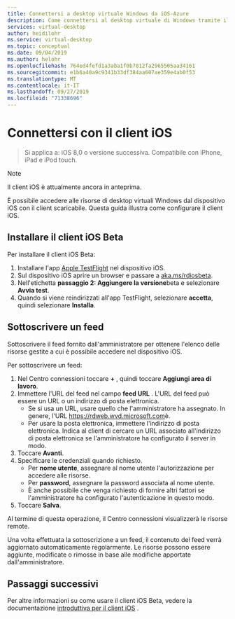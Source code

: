 ```yaml
---
title: Connettersi a desktop virtuale Windows da iOS-Azure
description: Come connettersi al desktop virtuale di Windows tramite il client iOS.
services: virtual-desktop
author: heidilohr
ms.service: virtual-desktop
ms.topic: conceptual
ms.date: 09/04/2019
ms.author: helohr
ms.openlocfilehash: 764ed4fefd1a3aba1f0b7812fa2965505aa34161
ms.sourcegitcommit: e1b6a40a9c9341b33df384aa607ae359e4ab0f53
ms.translationtype: MT
ms.contentlocale: it-IT
ms.lasthandoff: 09/27/2019
ms.locfileid: "71338696"
---
```

# <a name="connect-with-the-ios-client"></a>Connettersi con il client iOS

> Si applica a: iOS 8,0 o versione successiva. Compatibile con iPhone, iPad e iPod touch.

>[!NOTE]
> Il client iOS è attualmente ancora in anteprima.

È possibile accedere alle risorse di desktop virtuali Windows dal dispositivo iOS con il client scaricabile. Questa guida illustra come configurare il client iOS.

## <a name="install-the-ios-beta-client"></a>Installare il client iOS Beta
Per installare il client iOS Beta:

1. Installare l'app [Apple TestFlight](https://apps.apple.com/us/app/testflight/id899247664) nel dispositivo iOS.
2. Sul dispositivo iOS aprire un browser e passare a [aka.ms/rdiosbeta](https://aka.ms/rdiosbeta).
3. Nell'etichetta **passaggio 2: Aggiungere la versione**beta e selezionare **Avvia test**.
4. Quando si viene reindirizzati all'app TestFlight, selezionare **accetta**, quindi selezionare **Installa**.

## <a name="subscribe-to-a-feed"></a>Sottoscrivere un feed

Sottoscrivere il feed fornito dall'amministratore per ottenere l'elenco delle risorse gestite a cui è possibile accedere nel dispositivo iOS.

Per sottoscrivere un feed:

1. Nel Centro connessioni toccare **+** , quindi toccare **Aggiungi area di lavoro**.
2. Immettere l'URL del feed nel campo **feed URL** . L'URL del feed può essere un URL o un indirizzo di posta elettronica.
   - Se si usa un URL, usare quello che l'amministratore ha assegnato. In genere, l'URL <https://rdweb.wvd.microsoft.com>è.
   - Per usare la posta elettronica, immettere l'indirizzo di posta elettronica. Indica al client di cercare un URL associato all'indirizzo di posta elettronica se l'amministratore ha configurato il server in modo.
3. Toccare **Avanti**.
4. Specificare le credenziali quando richiesto.
   - Per **nome utente**, assegnare al nome utente l'autorizzazione per accedere alle risorse.
   - Per **password**, assegnare la password associata al nome utente.
   - È anche possibile che venga richiesto di fornire altri fattori se l'amministratore ha configurato l'autenticazione in questo modo.
5. Toccare **Salva**.

Al termine di questa operazione, il Centro connessioni visualizzerà le risorse remote.

Una volta effettuata la sottoscrizione a un feed, il contenuto del feed verrà aggiornato automaticamente regolarmente. Le risorse possono essere aggiunte, modificate o rimosse in base alle modifiche apportate dall'amministratore.

## <a name="next-steps"></a>Passaggi successivi

Per altre informazioni su come usare il client iOS Beta, vedere la documentazione [introduttiva per il client iOS](https://docs.microsoft.com/windows-server/remote/remote-desktop-services/clients/remote-desktop-ios) .
